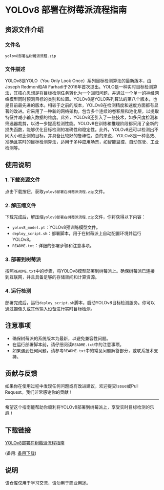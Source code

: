 # YOLOv8 部署在树莓派流程指南

## 资源文件介绍

### 文件名
`yolov8部署在树莓派流程.zip`

### 文件描述
YOLOv8是YOLO（You Only Look Once）系列目标检测算法的最新版本，由Joseph Redmon和Ali Farhadi于2016年首次提出。YOLO是一种实时目标检测算法，其核心思想是将目标检测任务转化为一个回归问题，并通过一个单一的神经网络模型同时预测目标的类别和位置。YOLOv8是YOLO系列算法的第八个版本，也是目前最先进的版本。相较于之前的版本，YOLOv8在检测精度和速度方面都有显著的改进。它采用了一种新的网络架构，包含多个连续的卷积层和池化层，以提取特征并减小输入数据的维度。此外，YOLOv8还引入了一些技术，如多尺度检测和筛选器裁剪，以进一步提高检测性能。YOLOv8在训练和推理阶段都采用了全新的损失函数，能够优化目标检测的准确性和稳定性。此外，YOLOv8还可以检测出不同大小和比例的目标，并具备比较好的鲁棒性。总的来说，YOLOv8是一种高效、准确且实时的目标检测算法，适用于多种应用场景，如智能监控、自动驾驶、工业检测等。

## 使用说明

### 1. 下载资源文件
点击下载按钮，获取`yolov8部署在树莓派流程.zip`文件。

### 2. 解压缩文件
下载完成后，解压缩`yolov8部署在树莓派流程.zip`文件，你将获得以下内容：
- `yolov8_model.pt`：YOLOv8预训练模型文件。
- `deploy_script.sh`：部署脚本，用于在树莓派上自动配置环境并运行YOLOv8。
- `README.txt`：详细的部署步骤和注意事项。

### 3. 部署到树莓派
按照`README.txt`中的步骤，将YOLOv8模型部署到树莓派上。确保树莓派已连接到互联网，并且具备足够的存储空间和计算资源。

### 4. 运行检测
部署完成后，运行`deploy_script.sh`脚本，启动YOLOv8目标检测服务。你可以通过摄像头或其他输入设备进行实时目标检测。

## 注意事项
- 确保树莓派的系统版本为最新，以避免兼容性问题。
- 在运行部署脚本前，请仔细阅读`README.txt`中的注意事项。
- 如果遇到任何问题，请参考`README.txt`中的常见问题解答部分，或联系技术支持。

## 贡献与反馈
如果你在使用过程中发现任何问题或有改进建议，欢迎提交Issue或Pull Request。我们非常感谢你的贡献！

---

希望这个指南能帮助你顺利将YOLOv8部署到树莓派上，享受实时目标检测的乐趣！

## 下载链接
[YOLOv8部署在树莓派流程指南](https://pan.quark.cn/s/ece3266d3761) 

(备用: [备用下载](https://pan.baidu.com/s/13PV_arqb4WRNHH1BSRmE7Q?pwd=1234))

## 说明

该仓库仅用于学习交流，请勿用于商业用途。
